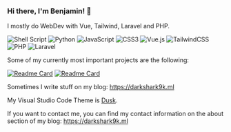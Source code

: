 ### Hi there, I'm Benjamin! 👋

I mostly do WebDev with Vue, Tailwind, Laravel and PHP.

![Shell Script](https://img.shields.io/badge/shell_script-%23121011.svg?style=for-the-badge&logo=gnu-bash&logoColor=white) ![Python](https://img.shields.io/badge/python-3670A0?style=for-the-badge&logo=python&logoColor=ffdd54) ![JavaScript](https://img.shields.io/badge/javascript-%23323330.svg?style=for-the-badge&logo=javascript&logoColor=%23F7DF1E) ![CSS3](https://img.shields.io/badge/css3-%231572B6.svg?style=for-the-badge&logo=css3&logoColor=white) ![Vue.js](https://img.shields.io/badge/vuejs-%2335495e.svg?style=for-the-badge&logo=vuedotjs&logoColor=%234FC08D) ![TailwindCSS](https://img.shields.io/badge/tailwindcss-%2338B2AC.svg?style=for-the-badge&logo=tailwind-css&logoColor=white) ![PHP](https://img.shields.io/badge/php-%23777BB4.svg?style=for-the-badge&logo=php&logoColor=white) ![Laravel](https://img.shields.io/badge/laravel-%23FF2D20.svg?style=for-the-badge&logo=laravel&logoColor=white)

Some of my currently most important projects are the following:

[![Readme Card](https://gh-readme-stats-xi.vercel.app/api/pin/?username=awesomeBible&repo=my.awesomeBible&show_icons=true)](https://codeberg.org/awesomeBible/my.awesomeBible) [![Readme Card](https://gh-readme-stats-xi.vercel.app/api/pin/?username=benjaminwolkchen&repo=Losungen&show_icons=true)](https://codeberg.org/benjaminwolkchen/Losungen)


Sometimes I write stuff on my blog: https://darkshark9k.ml

My Visual Studio Code Theme is [Dusk](https://vscodethemes.com/e/pilleye.dusk-theme/dusk?language=javascript).

If you want to contact me, you can find my contact information on the about section of my blog: https://darkshark9k.ml
